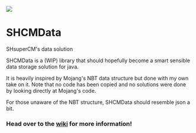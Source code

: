 [![](https://jitpack.io/v/SHsuperCM/SHCMData.svg)](https://jitpack.io/#SHsuperCM/SHCMData)
# SHCMData
SHsuperCM's data solution



SHCMData is a (WIP) library that should hopefully become a smart sensible
data storage solution for java.

It is heavily inspired by Mojang's NBT data structure but done with my
own take on it. Note that no code has been copied and no solutions were
done by looking directly at Mojang's code.

For those unaware of the NBT structure, SHCMData should resemble json a 
bit.


### Head over to the [wiki](https://github.com/SHsuperCM/SHCMData/wiki) for more information!

